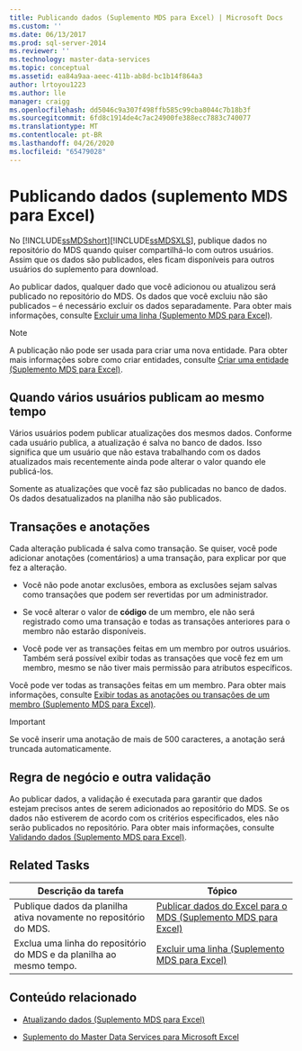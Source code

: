 ```yaml
---
title: Publicando dados (Suplemento MDS para Excel) | Microsoft Docs
ms.custom: ''
ms.date: 06/13/2017
ms.prod: sql-server-2014
ms.reviewer: ''
ms.technology: master-data-services
ms.topic: conceptual
ms.assetid: ea84a9aa-aeec-411b-ab8d-bc1b14f864a3
author: lrtoyou1223
ms.author: lle
manager: craigg
ms.openlocfilehash: dd5046c9a307f498ffb585c99cba8044c7b18b3f
ms.sourcegitcommit: 6fd8c1914de4c7ac24900fe388ecc7883c740077
ms.translationtype: MT
ms.contentlocale: pt-BR
ms.lasthandoff: 04/26/2020
ms.locfileid: "65479028"
---
```

# <a name="publishing-data-mds-add-in-for-excel"></a>Publicando dados (suplemento MDS para Excel)
  No [!INCLUDE[ssMDSshort](../../includes/ssmdsshort-md.md)][!INCLUDE[ssMDSXLS](../../includes/ssmdsxls-md.md)], publique dados no repositório do MDS quando quiser compartilhá-lo com outros usuários. Assim que os dados são publicados, eles ficam disponíveis para outros usuários do suplemento para download.  
  
 Ao publicar dados, qualquer dado que você adicionou ou atualizou será publicado no repositório do MDS. Os dados que você excluiu não são publicados – é necessário excluir os dados separadamente. Para obter mais informações, consulte [Excluir uma linha &#40;Suplemento MDS para Excel&#41;](delete-a-row-mds-add-in-for-excel.md).  
  
> [!NOTE]  
>  A publicação não pode ser usada para criar uma nova entidade. Para obter mais informações sobre como criar entidades, consulte [Criar uma entidade &#40;Suplemento MDS para Excel&#41;](create-an-entity-mds-add-in-for-excel.md).  
  
## <a name="when-multiple-users-publish-at-the-same-time"></a>Quando vários usuários publicam ao mesmo tempo  
 Vários usuários podem publicar atualizações dos mesmos dados. Conforme cada usuário publica, a atualização é salva no banco de dados. Isso significa que um usuário que não estava trabalhando com os dados atualizados mais recentemente ainda pode alterar o valor quando ele publicá-los.  
  
 Somente as atualizações que você faz são publicadas no banco de dados. Os dados desatualizados na planilha não são publicados.  
  
## <a name="transactions-and-annotations"></a>Transações e anotações  
 Cada alteração publicada é salva como transação. Se quiser, você pode adicionar anotações (comentários) a uma transação, para explicar por que fez a alteração.  
  
-   Você não pode anotar exclusões, embora as exclusões sejam salvas como transações que podem ser revertidas por um administrador.  
  
-   Se você alterar o valor de **código** de um membro, ele não será registrado como uma transação e todas as transações anteriores para o membro não estarão disponíveis.  
  
-   Você pode ver as transações feitas em um membro por outros usuários. Também será possível exibir todas as transações que você fez em um membro, mesmo se não tiver mais permissão para atributos específicos.  
  
 Você pode ver todas as transações feitas em um membro. Para obter mais informações, consulte [Exibir todas as anotações ou transações de um membro &#40;Suplemento MDS para Excel&#41;](view-all-annotations-or-transactions-for-a-member-mds-add-in-for-excel.md).  
  
> [!IMPORTANT]  
>  Se você inserir uma anotação de mais de 500 caracteres, a anotação será truncada automaticamente.  
  
## <a name="business-rule-and-other-validation"></a>Regra de negócio e outra validação  
 Ao publicar dados, a validação é executada para garantir que dados estejam precisos antes de serem adicionados ao repositório do MDS. Se os dados não estiverem de acordo com os critérios especificados, eles não serão publicados no repositório. Para obter mais informações, consulte [Validando dados &#40;Suplemento MDS para Excel&#41;](validating-data-mds-add-in-for-excel.md).  
  
## <a name="related-tasks"></a>Related Tasks  
  
|Descrição da tarefa|Tópico|  
|----------------------|-----------|  
|Publique dados da planilha ativa novamente no repositório do MDS.|[Publicar dados do Excel para o MDS &#40;Suplemento MDS para Excel&#41;](import-data-from-excel-to-master-data-services-mds-add-in-for-excel.md)|  
|Exclua uma linha do repositório do MDS e da planilha ao mesmo tempo.|[Excluir uma linha &#40;Suplemento MDS para Excel&#41;](delete-a-row-mds-add-in-for-excel.md)|  
  
## <a name="related-content"></a>Conteúdo relacionado  
  
-   [Atualizando dados &#40;Suplemento MDS para Excel&#41;](refreshing-data-mds-add-in-for-excel.md)  
  
-   [Suplemento do Master Data Services para Microsoft Excel](master-data-services-add-in-for-microsoft-excel.md)  
  
  
